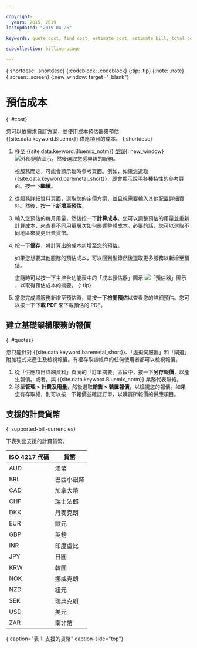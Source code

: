 ```yaml
---

copyright:
  years: 2015, 2019
lastupdated: "2019-04-25"

keywords: quote cost, find cost, estimate cost, estimate bill, total cost, service cost

subcollection: billing-usage

---
```


{:shortdesc: .shortdesc}
{:codeblock: .codeblock}
{:tip: .tip}
{:note: .note}
{:screen: .screen}
{:new_window: target="_blank"}

# 預估成本
{: #cost}

您可以依需求自訂方案，並使用成本預估器來預估 {{site.data.keyword.Bluemix}} 供應項目的成本。
{:shortdesc}

1. 移至 {{site.data.keyword.Bluemix_notm}} [型錄](https://cloud.ibm.com/catalog){: new_window} ![外部鏈結圖示](../icons/launch-glyph.svg "外部鏈結圖示")，然後選取您感興趣的服務。

     視服務而定，可能會顯示臨時參考頁面。例如，如果您選取 {{site.data.keyword.baremetal_short}}，即會顯示說明各種特性的參考頁面。按一下**繼續**。
1. 從服務詳細資料頁面，選取您的定價方案，並且視需要輸入其他配置詳細資料。然後，按一下**新增至預估**。
1. 輸入您預估的每月用量，然後按一下**計算成本**。您可以調整預估的用量並重新計算成本，來查看不同用量層次如何影響整體成本。必要的話，您可以選取不同地區來變更計費貨幣。
1. 按一下**儲存**，將計算出的成本新增至您的預估。

   如果您想要其他服務的預估成本，可以回到型錄然後選取更多服務以新增至預估。

   您隨時可以按一下主控台功能表中的「成本預估器」圖示 ![「預估器」圖示](../icons/Estimator.svg)，以取得預估成本的摘要。
   {: tip}
1. 當您完成將服務新增至預估時，請按一下**檢閱預估**以查看您的詳細預估。您可以按一下**下載 PDF** 來下載預估的 PDF。


## 建立基礎架構服務的報價
{: #quotes}

您只能針對 {{site.data.keyword.baremetal_short}}、「虛擬伺服器」和「閘道」附加程式來產生及檢視報價。有權存取該帳戶的任何使用者都可以檢視報價。

  1. 從「供應項目詳細資料」頁面的「訂單摘要」區段中，按一下**另存報價**，以產生報價。或者，與 {{site.data.keyword.Bluemix_notm}} 業務代表聯絡。
  2. 移至**管理 > 計費及用量**，然後選取**銷售 > 裝置報價**，以檢視您的報價。如果您有存取權，則可以按一下報價並確認訂單，以購買所報價的供應項目。


## 支援的計費貨幣
{: supported-bill-currencies}

下表列出支援的計費貨幣。

|ISO 4217 代碼|貨幣|
|---------------|----------------------|
|AUD|澳幣|
|BRL|	巴西小銀幣|
|CAD|	加拿大幣|
|CHF|	瑞士法郎|
|DKK|	丹麥克朗|
|EUR|	歐元|
|GBP|	英鎊|
|INR|	印度盧比|
|JPY|	日圓|
|KRW|	韓圜|
|NOK|	挪威克朗|
|NZD|	紐元|
|SEK|	瑞典克朗|
|USD|美元|
|ZAR|	南非幣|
{:caption="表 1. 支援的貨幣" caption-side="top"}
